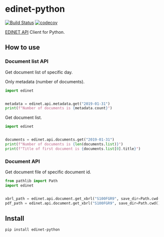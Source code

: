 # edinet-python

[![Build Status](https://travis-ci.org/chakki-works/edinet-python.svg?branch=master)](https://travis-ci.org/chakki-works/edinet-python)
[![codecov](https://codecov.io/gh/chakki-works/edinet-python/branch/master/graph/badge.svg)](https://codecov.io/gh/chakki-works/edinet-python)

[EDINET API](https://disclosure.edinet-fsa.go.jp/EKW0EZ0015.html) Client for Python.

## How to use

### Document list API

Get document list of specific day.

Only metadata (number of documents).

```py
import edinet


metadata = edinet.api.metadata.get("2019-01-31")
print(f"Number of documents is {metadata.count}")

```

Get document list.

```py
import edinet


documents = edinet.api.documents.get("2019-01-31")
print(f"Number of documents is {len(documents.list)}")
print(f"Title of first document is {documents.list[0].title}")
```

### Document API

Get document file of specific document id.

```py
from pathlib import Path
import edinet


xbrl_path = edinet.api.document.get_xbrl("S100FGR9", save_dir=Path.cwd())
pdf_path = edinet.api.document.get_xbrl("S100FGR9", save_dir=Path.cwd())
```

## Install

```
pip install edinet-python
```
